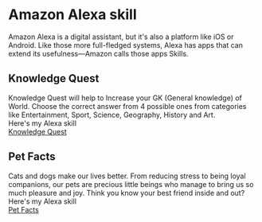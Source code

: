# Amazon Alexa skill

Amazon Alexa is a digital assistant, but it's also a platform like iOS or Android. Like those more full-fledged systems, Alexa has apps that can extend its usefulness—Amazon calls those apps Skills.

## Knowledge Quest

Knowledge Quest will help to Increase your GK (General knowledge) of World. Choose the correct answer from 4 possible ones from categories like Entertainment, Sport, Science, Geography, History and Art.\
Here's my Alexa skill\
[Knowledge Quest](https://www.amazon.in/Shubham-Sharma-Knowledge-Quest/dp/B07VK2WX51/ref=sr_1_46?brr=1&qid=1564170492&rd=1&s=digital-skills&sr=1-46)

## Pet Facts

Cats and dogs make our lives better. From reducing stress to being loyal companions, our pets are precious little beings who manage to bring us so much pleasure and joy. Think you know your best friend inside and out?\
Here's my Alexa skill\
[Pet Facts](https://www.amazon.in/Shubham-Sharma-Pet-Facts/dp/B07VK43Y4J/ref=sr_1_45?brr=1&qid=1564170492&rd=1&s=digital-skills&sr=1-45)
